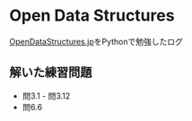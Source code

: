 Open Data Structures
====

[OpenDataStructures.jp](https://sites.google.com/view/open-data-structures-ja)をPythonで勉強したログ

## 解いた練習問題
- 問3.1 - 問3.12
- 問6.6
